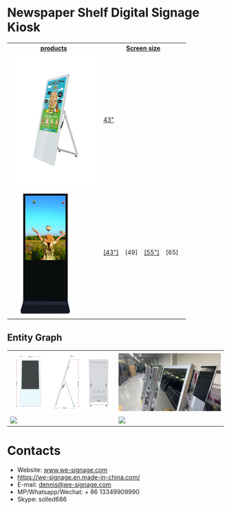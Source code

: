 # Newspaper Shelf Digital Signage Kiosk


<table textalign="center">
<tr>
    <th><a href="">products</a></th>
    <th><a href="">Screen size</a></th>
    
</tr>
<tr>
    <td><a href=""><img src="../img/3.jpg" width="auto" height="300"/></a></td>
    <td>
        <a href="./specification/43.png">43"</a>&nbsp;&nbsp;&nbsp;
    </td>
</tr>

<tr>
    <td><a href=""><img src="./img/v-49.jpg" width="auto" height="300"/></a></td>
    <td>
        <a href="./specification/43inch.jpg">[43"]</a>&nbsp;&nbsp;&nbsp;
        [49]&nbsp;&nbsp;&nbsp;
        <a href="./specification/55inch.jpg">[55"]</a>&nbsp;&nbsp;&nbsp;
        [65]&nbsp;&nbsp;&nbsp;
    </td>
</tr>

</table>

## Entity Graph

<table>

<tr>
    <td width="50%"><img src="./img/43size.jpg" width="auto" height="auto"/></td>
    <td>
    <img src="./img/p2.jpg" width="auto" height="auto"/>
    </td>
   
</tr>
<tr>
    <td width="50%">
     <img src="./img/p1.jpg" width="auto" height="auto"/>
    </td>
     <td width="50%">
     <img src="./img/p3.jpg" width="auto" height="auto"/>
    </td>
</tr>

</table>

# Contacts

- Website: www.we-signage.com
- https://we-signage.en.made-in-china.com/
- E-mail: dennis@we-signage.com
- MP/Whatsapp/Wechat: + 86 13349909990
- Skype: solled686

